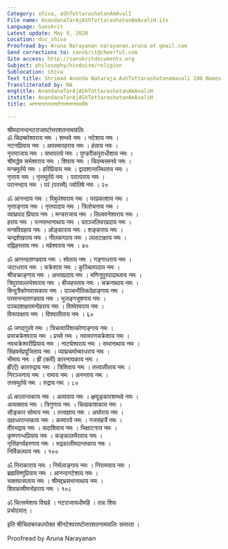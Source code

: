 ```yaml
---
Category: shiva, aShTottarashatanAmAvalI
File name: AnandanaTarAjAShTottarashatanAmAvaliH.itx
Language: Sanskrit
Latest update: May 9, 2020
Location: doc_shiva
Proofread by: Aruna Narayanan narayanan.aruna at gmail.com
Send corrections to: sanskrit@cheerful.com
Site access: http://sanskritdocuments.org
Subject: philosophy/hinduism/religion
Sublocation: shiva
Text title: Shrimad Ananda Nataraja AshTottarashatanamavali 108 Names
Transliterated by: NA
engtitle: AnandanaTarAjAShTottarashatanAmAvaliH
itxtitle: AnandanaTarAjAShTottarashatanAmAvaliH
title: आनन्दनटराजाष्टोत्तरशतनामावलिः

---
```

  
 श्रीमदानन्दनटराजाष्टोत्तरशतनामावलिः   
ॐ चिदम्बरेश्वराय नमः । शम्भवे नमः । नटेशाय नमः ।  
नटनप्रियाय नमः । अपस्मारहराय नमः । हंसाय नमः ।  
नृत्तराजाय नमः । सभापतये नमः । पुण्डरीकपुराधीशाय नमः ।  
श्रीमद्धेम सभेश्वराय नमः । शिवाय नमः । चिदम्बरमनवे नमः ।  
मन्त्रमूर्तये नमः । हरिप्रियाय नमः । द्वादशान्तस्थिताय नमः ।  
नृत्ताय नमः । नृत्तमूर्तये नमः । परात्पराय नमः ।  
परानन्दाय नमः । परं (परस्मै) ज्योतिषे नमः । २०  
  
ॐ आनन्दाय नमः । विबुधेश्वराय नमः । परप्रकाशाय नमः ।  
नृत्ताङ्गाय नमः । नृत्तपादाय नमः । त्रिलोचनाय नमः ।  
व्याघ्रपाद प्रियाय नमः । मन्त्रराजाय नमः । तिल्ववनेश्वराय नमः ।  
हराय नमः । रत्नसभानाथाय नमः । पतञ्जलिवरप्रदाय नमः ।  
मन्त्रविग्रहाय नमः । ओङ्काराय नमः । शङ्कराय नमः ।  
चन्द्रशेखराय नमः । नीलकण्ठाय नमः । ललाटाक्षाय नमः ।  
वह्निहस्ताय नमः । महेश्वराय नमः । ४०  
  
ॐ आनन्दताण्डवाय नमः । श्वेताय नमः । गङ्गाधराय नमः ।  
जटाधराय नमः । चक्रेशाय नमः । कुञ्चितपदाय नमः ।  
श्रीचक्राङ्गाय नमः । अभयप्रदाय नमः । मणिनूपुरपादाब्जाय नमः ।  
त्रिपुरावल्लभेश्वराय नमः । बीजहस्ताय नमः । चक्रनाथाय नमः ।  
बिन्दुत्रैकोणवासकाय नमः । पाञ्चभौतिकदेहाङ्गाय नमः ।  
परमानन्दताण्डवाय नमः । भुजङ्गभूषणाय नमः ।  
पञ्चदशाक्षरमनोहराय नमः । विश्वेश्वराय नमः ।  
विरूपाक्षाय नमः । विश्वातीताय नमः । ६०  
  
ॐ जगद्गुरवे नमः । त्रिचत्वारिंशत्कोणाङ्गाय नमः ।  
प्रभाचक्रेश्वराय नमः । प्रभवे नमः । नवावरणचक्रेशाय नमः ।  
नवचक्रेश्वरीप्रियाय नमः । नाट्येश्वराय नमः । सभानाथाय नमः ।  
सिंहवर्मप्रपूजिताय नमः । व्याघ्रचर्माम्बरधराय नमः ।  
भीमाय नमः । ह्रीं (क्लीं) कारनायकाय नमः ।  
ह्रीं(ऐं) काररुद्राय नमः । त्रिशिवाय नमः । तत्त्वातीताय नमः ।  
निरञ्जनाय नमः । रामाय नमः । अनन्ताय नमः ।  
तत्त्वमूर्तये नमः । रुद्राय नमः । ८०  
  
ॐ कालान्तकाय नमः । अव्ययाय नमः । क्ष्म्र्यूङ्कारशम्भवे नमः ।  
अव्यक्ताय नमः । त्रिगुणाय नमः । चित्प्रकाशकाय नमः ।  
सौङ्कार सोमाय नमः । तत्त्वज्ञाय नमः । अघोराय नमः ।  
दक्षाध्वरान्तकाय नमः । कामारये नमः । गजसंहर्त्रे नमः ।  
वीरभद्राय नमः । सदाशिवाय नमः । भिक्षाटनाय नमः ।  
कृष्णगन्धप्रियाय नमः । कङ्कालभैरवाय नमः ।  
नृसिंहगर्वहरणाय नमः । भद्रकालीमदान्तकाय नमः ।  
निर्विकल्पाय नमः । १००  
  
ॐ निराकाराय नमः । निर्मलाङ्गाय नमः । निरामयाय नमः ।  
ब्रह्मविष्णुप्रियाय नमः । आनन्दनटेशाय नमः ।  
भक्तवत्सलाय नमः । श्रीमद्दभ्रसभानाथाय नमः ।  
शिवकामीमनोहराय नमः । १०८  
  
ॐ चित्सभेशाय विद्महे । नटराजायधीमहि । तन्नः शिवः  
प्रचोदयात् ।  
  
इति श्रीचिदम्बरकल्पोक्त श्रीनटेश्वराष्टोत्तरशतनामावलिः समाप्ता ।  
  
  
Proofread by Aruna Narayanan  
  
